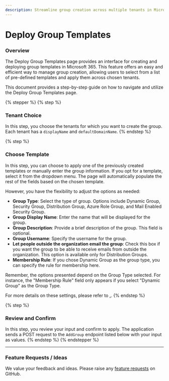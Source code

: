 ```yaml
---
description: Streamline group creation across multiple tenants in Microsoft 365
---
```


# Deploy Group Templates

### Overview

The Deploy Group Templates page provides an interface for creating and deploying group templates in Microsoft 365. This feature offers an easy and efficient way to manage group creation, allowing users to select from a list of pre-defined templates and apply them across chosen tenants.

This document provides a step-by-step guide on how to navigate and utilize the Deploy Group Templates page.

{% stepper %}
{% step %}
### Tenant Choice

In this step, you choose the tenants for which you want to create the group. Each tenant has a `displayName` and `defaultDomainName`.
{% endstep %}

{% step %}
### Choose Template

In this step, you can choose to apply one of the previously created templates or manually enter the group information. If you opt for a template, select it from the dropdown menu. The page will automatically populate the rest of the fields based on the chosen template.

However, you have the flexibility to adjust the options as needed:

* **Group Type**: Select the type of group. Options include Dynamic Group, Security Group, Distribution Group, Azure Role Group, and Mail Enabled Security Group.
* **Group Display Name**: Enter the name that will be displayed for the group.
* **Group Description**: Provide a brief description of the group. This field is optional.
* **Group Username**: Specify the username for the group.
* **Let people outside the organization email the group**: Check this box if you want the group to be able to receive emails from outside the organization. This option is available only for Distribution Groups.
* **Membership Rule**: If you chose Dynamic Group as the group type, you can specify the rule for membership here.

Remember, the options presented depend on the Group Type selected. For instance, the "Membership Rule" field only appears if you select "Dynamic Group" as the Group Type.

For more details on these settings, please refer to [.](./ "mention").
{% endstep %}

{% step %}
### Review and Confirm

In this step, you review your input and confirm to apply. The application sends a POST request to the `AddGroup` endpoint listed below with your input as values.
{% endstep %}
{% endstepper %}

***

### Feature Requests / Ideas

We value your feedback and ideas. Please raise any [feature requests](https://github.com/KelvinTegelaar/CIPP/issues/new?assignees=\&labels=enhancement%2Cno-priority\&projects=\&template=feature.yml\&title=%5BFeature+Request%5D%3A+) on GitHub.
